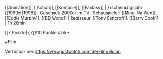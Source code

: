 [[Animation]], [[Action]], [[Komödie]], [[Fantasy]] | Erscheinungsjahr: [[1990er|1998]] | Geschaut: 2000er im TV | Schauspieler: [[Ming-Na Wen]], [[Eddie Murphy]], [[BD Wong]] | Regisseur: [[Tony Bancroft]], [[Barry Cook]] | 1h 28min

[[7 Punkte|7,7]]/10 Punkte #Like 


#Film 

Verfügbar bei: https://www.justwatch.com/de/Film/Mulan